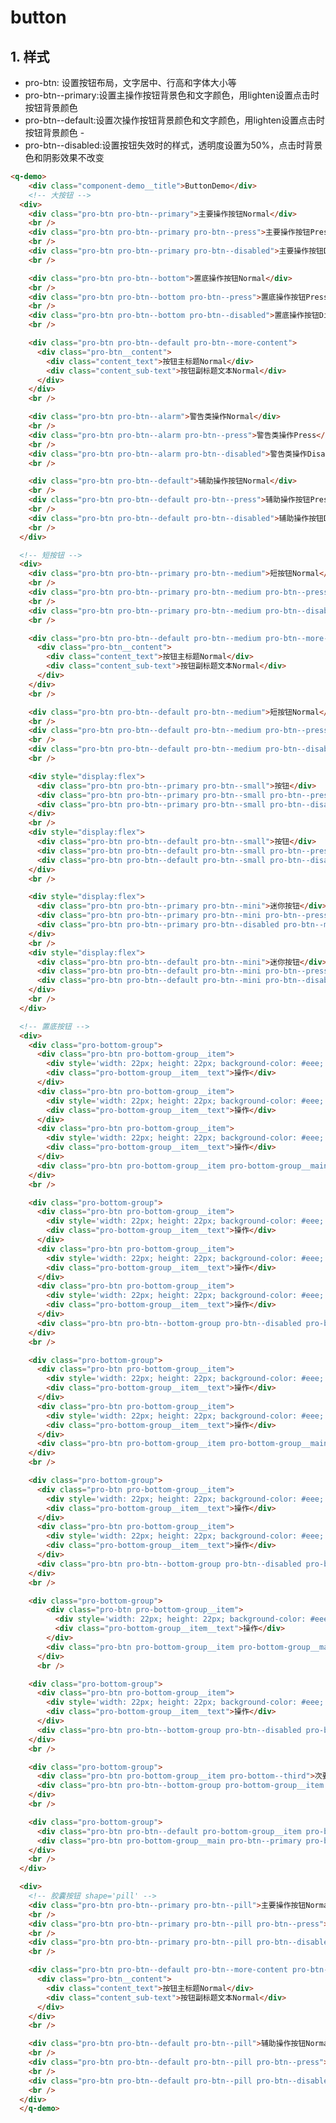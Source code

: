# button 

## 1. 样式 

- pro-btn: 设置按钮布局，文字居中、行高和字体大小等
- pro-btn--primary:设置主操作按钮背景色和文字颜色，用lighten设置点击时按钮背景颜色 
- pro-btn--default:设置次操作按钮背景颜色和文字颜色，用lighten设置点击时按钮背景颜色 -
- pro-btn--disabled:设置按钮失效时的样式，透明度设置为50%，点击时背景色和阴影效果不改变

<template>
  <q-demo>
    <div class="component-demo__title">ButtonDemo</div>
    <!-- 大按钮 -->
  <div>
    <div class="pro-btn pro-btn--primary">主要操作按钮Normal</div>
    <br />
    <div class="pro-btn pro-btn--primary pro-btn--press">主要操作按钮Press</div>
    <br />
    <div class="pro-btn pro-btn--primary pro-btn--disabled">主要操作按钮Disabled</div>
    <br />
    <div class="pro-btn pro-btn--bottom">置底操作按钮Normal</div>
    <br />
    <div class="pro-btn pro-btn--bottom pro-btn--press">置底操作按钮Press</div>
    <br />
    <div class="pro-btn pro-btn--bottom pro-btn--disabled">置底操作按钮Disabled</div>
    <br />
    <div class="pro-btn pro-btn--default pro-btn--more-content">
      <div class="pro-btn__content">
        <div class="content_text">按钮主标题Normal</div>
        <div class="content_sub-text">按钮副标题文本Normal</div>
      </div>
    </div>
    <br />
    <div class="pro-btn pro-btn--alarm">警告类操作Normal</div>
    <br />
    <div class="pro-btn pro-btn--alarm pro-btn--press">警告类操作Press</div>
    <br />
    <div class="pro-btn pro-btn--alarm pro-btn--disabled">警告类操作Disabled</div>
    <br />
    <div class="pro-btn pro-btn--default">辅助操作按钮Normal</div>
    <br />
    <div class="pro-btn pro-btn--default pro-btn--press">辅助操作按钮Press</div>
    <br />
    <div class="pro-btn pro-btn--default pro-btn--disabled">辅助操作按钮Disable</div>
    <br />
  </div>
  <!-- 短按钮 -->
  <div>
    <div class="pro-btn pro-btn--primary pro-btn--medium">短按钮Normal</div>
    <br />
    <div class="pro-btn pro-btn--primary pro-btn--medium pro-btn--press">短按钮Press</div>
    <br />
    <div class="pro-btn pro-btn--primary pro-btn--medium pro-btn--disabled">短按钮Disable</div>
    <br />
    <div class="pro-btn pro-btn--default pro-btn--medium pro-btn--more-content">
      <div class="pro-btn__content">
        <div class="content_text">按钮主标题Normal</div>
        <div class="content_sub-text">按钮副标题文本Normal</div>
      </div>
    </div>
    <br />
    <div class="pro-btn pro-btn--default pro-btn--medium">短按钮Normal</div>
    <br />
    <div class="pro-btn pro-btn--default pro-btn--medium pro-btn--press">短按钮Press</div>
    <br />
    <div class="pro-btn pro-btn--default pro-btn--medium pro-btn--disabled">短按钮Disable</div>
    <br />
    <div style="display:flex">
      <div class="pro-btn pro-btn--primary pro-btn--small">按钮</div>
      <div class="pro-btn pro-btn--primary pro-btn--small pro-btn--press">按钮</div>
      <div class="pro-btn pro-btn--primary pro-btn--small pro-btn--disabled">按钮</div>
    </div>
    <br />
    <div style="display:flex">
      <div class="pro-btn pro-btn--default pro-btn--small">按钮</div>
      <div class="pro-btn pro-btn--default pro-btn--small pro-btn--press">按钮</div>
      <div class="pro-btn pro-btn--default pro-btn--small pro-btn--disabled">按钮</div>
    </div>
    <br />
    <div style="display:flex">
      <div class="pro-btn pro-btn--primary pro-btn--mini">迷你按钮</div>
      <div class="pro-btn pro-btn--primary pro-btn--mini pro-btn--press">按钮</div>
      <div class="pro-btn pro-btn--primary pro-btn--disabled pro-btn--mini">按钮</div>
    </div>
    <br />
    <div style="display:flex">
      <div class="pro-btn pro-btn--default pro-btn--mini">迷你按钮</div>
      <div class="pro-btn pro-btn--default pro-btn--mini pro-btn--press">按钮</div>
      <div class="pro-btn pro-btn--default pro-btn--mini pro-btn--disabled">按钮</div>
    </div>
    <br />
  </div>

  <!-- 置底按钮 -->
  <div>
    <div class="pro-bottom-group">
      <div class="pro-btn pro-bottom-group__item">
        <div style='width: 22px; height: 22px; background-color: #eee; margin: 7px auto 0;'></div>
        <div class="pro-bottom-group__item__text">操作</div>
      </div>
      <div class="pro-btn pro-bottom-group__item">
        <div style='width: 22px; height: 22px; background-color: #eee; margin: 7px auto 0;'></div>
        <div class="pro-bottom-group__item__text">操作</div>
      </div>
      <div class="pro-btn pro-bottom-group__item">
        <div style='width: 22px; height: 22px; background-color: #eee; margin: 7px auto 0;'></div>
        <div class="pro-bottom-group__item__text">操作</div>
      </div>
      <div class="pro-btn pro-bottom-group__item pro-bottom-group__main pro-bottom-group__main--small">主要操作</div>
    </div>
    <br />
    <div class="pro-bottom-group">
      <div class="pro-btn pro-bottom-group__item">
        <div style='width: 22px; height: 22px; background-color: #eee; margin: 7px auto 0;'></div>
        <div class="pro-bottom-group__item__text">操作</div>
      </div>
      <div class="pro-btn pro-bottom-group__item">
        <div style='width: 22px; height: 22px; background-color: #eee; margin: 7px auto 0;'></div>
        <div class="pro-bottom-group__item__text">操作</div>
      </div>
      <div class="pro-btn pro-bottom-group__item">
        <div style='width: 22px; height: 22px; background-color: #eee; margin: 7px auto 0;'></div>
        <div class="pro-bottom-group__item__text">操作</div>
      </div>
      <div class="pro-btn pro-btn--bottom-group pro-btn--disabled pro-bottom-group__item pro-bottom-group__main pro-bottom-group__main--small">主要操作</div>
    </div>
    <br />
    <div class="pro-bottom-group">
      <div class="pro-btn pro-bottom-group__item">
        <div style='width: 22px; height: 22px; background-color: #eee; margin: 7px auto 0;'></div>
        <div class="pro-bottom-group__item__text">操作</div>
      </div>
      <div class="pro-btn pro-bottom-group__item">
        <div style='width: 22px; height: 22px; background-color: #eee; margin: 7px auto 0;'></div>
        <div class="pro-bottom-group__item__text">操作</div>
      </div>
      <div class="pro-btn pro-bottom-group__item pro-bottom-group__main pro-bottom-group__main--medium">主要操作</div>
    </div>
    <br />
    <div class="pro-bottom-group">
      <div class="pro-btn pro-bottom-group__item">
        <div style='width: 22px; height: 22px; background-color: #eee; margin: 7px auto 0;'></div>
        <div class="pro-bottom-group__item__text">操作</div>
      </div>
      <div class="pro-btn pro-bottom-group__item">
        <div style='width: 22px; height: 22px; background-color: #eee; margin: 7px auto 0;'></div>
        <div class="pro-bottom-group__item__text">操作</div>
      </div>
      <div class="pro-btn pro-btn--bottom-group pro-btn--disabled pro-bottom-group__item pro-bottom-group__main pro-bottom-group__main--small">主要操作</div>
    </div>
    <br />
    <div class="pro-bottom-group">
      <div class="pro-btn pro-bottom-group__item">
        <div style='width: 22px; height: 22px; background-color: #eee; margin: 7px auto 0;'></div>
        <div class="pro-bottom-group__item__text">操作</div>
      </div>
      <div class="pro-btn pro-bottom-group__item pro-bottom-group__main pro-bottom-group__main--large">主要操作</div>
    </div>
    <br />
    <div class="pro-bottom-group">
      <div class="pro-btn pro-bottom-group__item">
        <div style='width: 22px; height: 22px; background-color: #eee; margin: 7px auto 0;'></div>
        <div class="pro-bottom-group__item__text">操作</div>
      </div>
      <div class="pro-btn pro-btn--bottom-group pro-btn--disabled pro-bottom-group__item pro-bottom-group__main pro-bottom-group__main--large">主要操作</div>
    </div>
    <br />
    <div class="pro-bottom-group">
      <div class="pro-btn pro-bottom-group__item pro-bottom--third">次要操作</div>
      <div class="pro-btn pro-btn--bottom-group pro-bottom-group__item pro-bottom-group__main pro-bottom--third">主要操作</div>
    </div>
    <br />
    <div class="pro-bottom-group">
      <div class="pro-btn pro-btn--default pro-bottom-group__item pro-bottom--half">重置</div>
      <div class="pro-btn pro-bottom-group__main pro-btn--primary pro-bottom-group__item pro-bottom--half">确定</div>
    </div>
    <br />
  </div>

  <div>
    <!-- 胶囊按钮 shape='pill' -->
    <div class="pro-btn pro-btn--primary pro-btn--pill">主要操作按钮Normal</div>
    <br />
    <div class="pro-btn pro-btn--primary pro-btn--pill pro-btn--press">主要操作按钮Press</div>
    <br />
    <div class="pro-btn pro-btn--primary pro-btn--pill pro-btn--disabled">主要操作按钮Disable</div>
    <br />
    <div class="pro-btn pro-btn--default pro-btn--more-content pro-btn--pill">
      <div class="pro-btn__content">
        <div class="content_text">按钮主标题Normal</div>
        <div class="content_sub-text">按钮副标题文本Normal</div>
      </div>
    </div>
    <br />
    <div class="pro-btn pro-btn--default pro-btn--pill">辅助操作按钮Normal</div>
    <br />
    <div class="pro-btn pro-btn--default pro-btn--pill pro-btn--press">辅助操作按钮Press</div>
    <br />
    <div class="pro-btn pro-btn--default pro-btn--pill pro-btn--disabled">辅助操作按钮Disable</div>
    <br />
  </div>
  </q-demo>
</template>

```html
<q-demo>
    <div class="component-demo__title">ButtonDemo</div>
    <!-- 大按钮 -->
  <div>
    <div class="pro-btn pro-btn--primary">主要操作按钮Normal</div>
    <br />
    <div class="pro-btn pro-btn--primary pro-btn--press">主要操作按钮Press</div>
    <br />
    <div class="pro-btn pro-btn--primary pro-btn--disabled">主要操作按钮Disabled</div>
    <br />

    <div class="pro-btn pro-btn--bottom">置底操作按钮Normal</div>
    <br />
    <div class="pro-btn pro-btn--bottom pro-btn--press">置底操作按钮Press</div>
    <br />
    <div class="pro-btn pro-btn--bottom pro-btn--disabled">置底操作按钮Disabled</div>
    <br />

    <div class="pro-btn pro-btn--default pro-btn--more-content">
      <div class="pro-btn__content">
        <div class="content_text">按钮主标题Normal</div>
        <div class="content_sub-text">按钮副标题文本Normal</div>
      </div>
    </div>
    <br />

    <div class="pro-btn pro-btn--alarm">警告类操作Normal</div>
    <br />
    <div class="pro-btn pro-btn--alarm pro-btn--press">警告类操作Press</div>
    <br />
    <div class="pro-btn pro-btn--alarm pro-btn--disabled">警告类操作Disabled</div>
    <br />

    <div class="pro-btn pro-btn--default">辅助操作按钮Normal</div>
    <br />
    <div class="pro-btn pro-btn--default pro-btn--press">辅助操作按钮Press</div>
    <br />
    <div class="pro-btn pro-btn--default pro-btn--disabled">辅助操作按钮Disable</div>
    <br />
  </div>

  <!-- 短按钮 -->
  <div>
    <div class="pro-btn pro-btn--primary pro-btn--medium">短按钮Normal</div>
    <br />
    <div class="pro-btn pro-btn--primary pro-btn--medium pro-btn--press">短按钮Press</div>
    <br />
    <div class="pro-btn pro-btn--primary pro-btn--medium pro-btn--disabled">短按钮Disable</div>
    <br />

    <div class="pro-btn pro-btn--default pro-btn--medium pro-btn--more-content">
      <div class="pro-btn__content">
        <div class="content_text">按钮主标题Normal</div>
        <div class="content_sub-text">按钮副标题文本Normal</div>
      </div>
    </div>
    <br />

    <div class="pro-btn pro-btn--default pro-btn--medium">短按钮Normal</div>
    <br />
    <div class="pro-btn pro-btn--default pro-btn--medium pro-btn--press">短按钮Press</div>
    <br />
    <div class="pro-btn pro-btn--default pro-btn--medium pro-btn--disabled">短按钮Disable</div>
    <br />

    <div style="display:flex">
      <div class="pro-btn pro-btn--primary pro-btn--small">按钮</div>
      <div class="pro-btn pro-btn--primary pro-btn--small pro-btn--press">按钮</div>
      <div class="pro-btn pro-btn--primary pro-btn--small pro-btn--disabled">按钮</div>
    </div>
    <br />
    <div style="display:flex">
      <div class="pro-btn pro-btn--default pro-btn--small">按钮</div>
      <div class="pro-btn pro-btn--default pro-btn--small pro-btn--press">按钮</div>
      <div class="pro-btn pro-btn--default pro-btn--small pro-btn--disabled">按钮</div>
    </div>
    <br />

    <div style="display:flex">
      <div class="pro-btn pro-btn--primary pro-btn--mini">迷你按钮</div>
      <div class="pro-btn pro-btn--primary pro-btn--mini pro-btn--press">按钮</div>
      <div class="pro-btn pro-btn--primary pro-btn--disabled pro-btn--mini">按钮</div>
    </div>
    <br />
    <div style="display:flex">
      <div class="pro-btn pro-btn--default pro-btn--mini">迷你按钮</div>
      <div class="pro-btn pro-btn--default pro-btn--mini pro-btn--press">按钮</div>
      <div class="pro-btn pro-btn--default pro-btn--mini pro-btn--disabled">按钮</div>
    </div>
    <br />
  </div>

  <!-- 置底按钮 -->
  <div>
    <div class="pro-bottom-group">
      <div class="pro-btn pro-bottom-group__item">
        <div style='width: 22px; height: 22px; background-color: #eee; margin: 7px auto 0;'></div>
        <div class="pro-bottom-group__item__text">操作</div>
      </div>
      <div class="pro-btn pro-bottom-group__item">
        <div style='width: 22px; height: 22px; background-color: #eee; margin: 7px auto 0;'></div>
        <div class="pro-bottom-group__item__text">操作</div>
      </div>
      <div class="pro-btn pro-bottom-group__item">
        <div style='width: 22px; height: 22px; background-color: #eee; margin: 7px auto 0;'></div>
        <div class="pro-bottom-group__item__text">操作</div>
      </div>
      <div class="pro-btn pro-bottom-group__item pro-bottom-group__main pro-bottom-group__main--small">主要操作</div>
    </div>
    <br />

    <div class="pro-bottom-group">
      <div class="pro-btn pro-bottom-group__item">
        <div style='width: 22px; height: 22px; background-color: #eee; margin: 7px auto 0;'></div>
        <div class="pro-bottom-group__item__text">操作</div>
      </div>
      <div class="pro-btn pro-bottom-group__item">
        <div style='width: 22px; height: 22px; background-color: #eee; margin: 7px auto 0;'></div>
        <div class="pro-bottom-group__item__text">操作</div>
      </div>
      <div class="pro-btn pro-bottom-group__item">
        <div style='width: 22px; height: 22px; background-color: #eee; margin: 7px auto 0;'></div>
        <div class="pro-bottom-group__item__text">操作</div>
      </div>
      <div class="pro-btn pro-btn--bottom-group pro-btn--disabled pro-bottom-group__item pro-bottom-group__main pro-bottom-group__main--small">主要操作</div>
    </div>
    <br />

    <div class="pro-bottom-group">
      <div class="pro-btn pro-bottom-group__item">
        <div style='width: 22px; height: 22px; background-color: #eee; margin: 7px auto 0;'></div>
        <div class="pro-bottom-group__item__text">操作</div>
      </div>
      <div class="pro-btn pro-bottom-group__item">
        <div style='width: 22px; height: 22px; background-color: #eee; margin: 7px auto 0;'></div>
        <div class="pro-bottom-group__item__text">操作</div>
      </div>
      <div class="pro-btn pro-bottom-group__item pro-bottom-group__main pro-bottom-group__main--medium">主要操作</div>
    </div>
    <br />

    <div class="pro-bottom-group">
      <div class="pro-btn pro-bottom-group__item">
        <div style='width: 22px; height: 22px; background-color: #eee; margin: 7px auto 0;'></div>
        <div class="pro-bottom-group__item__text">操作</div>
      </div>
      <div class="pro-btn pro-bottom-group__item">
        <div style='width: 22px; height: 22px; background-color: #eee; margin: 7px auto 0;'></div>
        <div class="pro-bottom-group__item__text">操作</div>
      </div>
      <div class="pro-btn pro-btn--bottom-group pro-btn--disabled pro-bottom-group__item pro-bottom-group__main pro-bottom-group__main--small">主要操作</div>
    </div>
    <br />

    <div class="pro-bottom-group">
        <div class="pro-btn pro-bottom-group__item">
          <div style='width: 22px; height: 22px; background-color: #eee; margin: 7px auto 0;'></div>
          <div class="pro-bottom-group__item__text">操作</div>
        </div>
        <div class="pro-btn pro-bottom-group__item pro-bottom-group__main pro-bottom-group__main--large">主要操作</div>
      </div>
      <br />

    <div class="pro-bottom-group">
      <div class="pro-btn pro-bottom-group__item">
        <div style='width: 22px; height: 22px; background-color: #eee; margin: 7px auto 0;'></div>
        <div class="pro-bottom-group__item__text">操作</div>
      </div>
      <div class="pro-btn pro-btn--bottom-group pro-btn--disabled pro-bottom-group__item pro-bottom-group__main pro-bottom-group__main--large">主要操作</div>
    </div>
    <br />

    <div class="pro-bottom-group">
      <div class="pro-btn pro-bottom-group__item pro-bottom--third">次要操作</div>
      <div class="pro-btn pro-btn--bottom-group pro-bottom-group__item pro-bottom-group__main pro-bottom--third">主要操作</div>
    </div>
    <br />

    <div class="pro-bottom-group">
      <div class="pro-btn pro-btn--default pro-bottom-group__item pro-bottom--half">重置</div>
      <div class="pro-btn pro-bottom-group__main pro-btn--primary pro-bottom-group__item pro-bottom--half">确定</div>
    </div>
    <br />
  </div>

  <div>
    <!-- 胶囊按钮 shape='pill' -->
    <div class="pro-btn pro-btn--primary pro-btn--pill">主要操作按钮Normal</div>
    <br />
    <div class="pro-btn pro-btn--primary pro-btn--pill pro-btn--press">主要操作按钮Press</div>
    <br />
    <div class="pro-btn pro-btn--primary pro-btn--pill pro-btn--disabled">主要操作按钮Disable</div>
    <br />

    <div class="pro-btn pro-btn--default pro-btn--more-content pro-btn--pill">
      <div class="pro-btn__content">
        <div class="content_text">按钮主标题Normal</div>
        <div class="content_sub-text">按钮副标题文本Normal</div>
      </div>
    </div>
    <br />

    <div class="pro-btn pro-btn--default pro-btn--pill">辅助操作按钮Normal</div>
    <br />
    <div class="pro-btn pro-btn--default pro-btn--pill pro-btn--press">辅助操作按钮Press</div>
    <br />
    <div class="pro-btn pro-btn--default pro-btn--pill pro-btn--disabled">辅助操作按钮Disable</div>
    <br />
  </div>
  </q-demo>
```